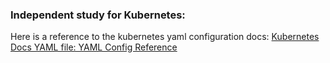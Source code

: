 ### Independent study for Kubernetes:

Here is a reference to the kubernetes yaml configuration docs: [Kubernetes Docs YAML file: YAML Config Reference](https://kubernetes.io/docs/reference/generated/kubernetes-api/v1.25)
